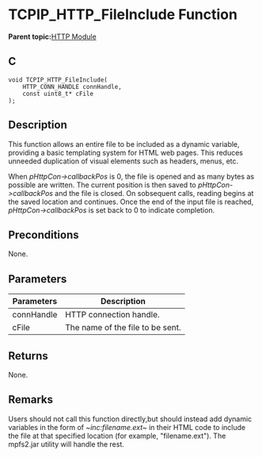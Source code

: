 # TCPIP\_HTTP\_FileInclude Function

**Parent topic:**[HTTP Module](GUID-25A4CF50-2F8F-47E7-A90C-ABFA52814459.md)

## C

```
void TCPIP_HTTP_FileInclude(
    HTTP_CONN_HANDLE connHandle, 
    const uint8_t* cFile
);
```

## Description

This function allows an entire file to be included as a dynamic variable, providing a basic templating system for HTML web pages. This reduces unneeded duplication of visual elements such as headers, menus, etc.

When *pHttpCon-\>callbackPos* is 0, the file is opened and as many bytes as possible are written. The current position is then saved to *pHttpCon-\>callbackPos* and the file is closed. On sobsequent calls, reading begins at the saved location and continues. Once the end of the input file is reached, *pHttpCon-\>callbackPos* is set back to 0 to indicate completion.

## Preconditions

None.

## Parameters

|Parameters|Description|
|----------|-----------|
|connHandle|HTTP connection handle.|
|cFile|The name of the file to be sent.|

## Returns

None.

## Remarks

Users should not call this function directly,but should instead add dynamic variables in the form of *~inc:filename.ext~* in their HTML code to include the file at that specified location \(for example, "filename.ext"\). The mpfs2.jar utility will handle the rest.


